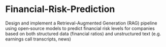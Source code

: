 # Financial-Risk-Prediction
Design and implement a Retrieval-Augmented Generation (RAG) pipeline using open‑source models to predict financial risk levels for companies based on both structured data (financial ratios) and unstructured text (e.g. earnings call transcripts, news)
